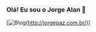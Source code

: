### Olá! Eu sou o Jorge Alan  👋


[![Blog](https://img.shields.io/website?label=jorgepaz.com.br&style=for-the-badge&url=http://jorgepaz.com.br/)(http://jorgepaz.com.br/)]
